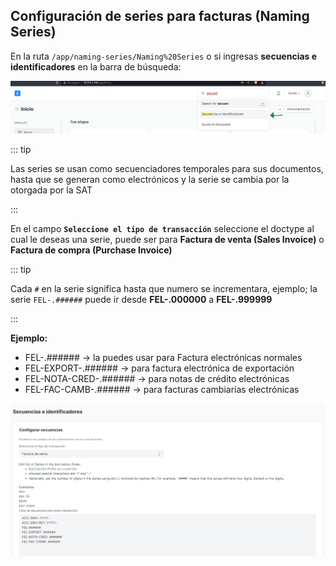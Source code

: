 ## Configuración de series para facturas (Naming Series)

En la ruta `/app/naming-series/Naming%20Series` o si ingresas **secuencias e identificadores** en la barra de búsqueda:

<img src="../.vuepress/public/images/naming_series1.png" alt="naming_series1" style="zoom:;" />

::: tip

Las series se usan como secuenciadores temporales para sus documentos, hasta que se generan como electrónicos y la serie se cambia por la otorgada por la SAT

:::

En el campo **`Seleccione el tipo de transacción`** seleccione el doctype al cual le deseas una serie, puede ser para **Factura de venta (Sales Invoice)**  o **Factura de compra (Purchase Invoice)**

::: tip

Cada `#` en la serie significa hasta que numero se incrementara, ejemplo; la serie `FEL-.######` puede ir desde **FEL-.000000** a  **FEL-.999999**

:::

**Ejemplo:**

- FEL-.###### -> la puedes usar para Factura electrónicas normales
- FEL-EXPORT-.######  -> para factura electrónica de exportación
- FEL-NOTA-CRED-.######  -> para notas de crédito electrónicas
- FEL-FAC-CAMB-.######  -> para facturas cambiarias electrónicas

<img src="../.vuepress/public/images/naming_series2.png" alt="naming_series2" style="zoom:100%;" />